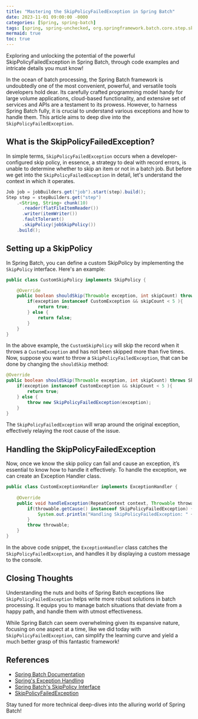 ```yaml
---
title: "Mastering the SkipPolicyFailedException in Spring Batch"
date: 2023-11-01 09:00:00 -0000
categories: [Spring, spring-batch]
tags: [spring, spring-unchecked, org.springframework.batch.core.step.skip]
mermaid: true
toc: true
---
```



Exploring and unlocking the potential of the powerful SkipPolicyFailedException in Spring Batch, through code examples and intricate details you must know!

In the ocean of batch processing, the Spring Batch framework is undoubtedly one of the most convenient, powerful, and versatile tools developers hold dear. Its carefully crafted programming model handy for large volume applications, cloud-based functionality, and extensive set of services and APIs are a testament to its prowess. However, to harness Spring Batch fully, it is crucial to understand various exceptions and how to handle them. This article aims to deep dive into the `SkipPolicyFailedException`.

## What is the SkipPolicyFailedException?

In simple terms, `SkipPolicyFailedException` occurs when a developer-configured skip policy, in essence, a strategy to deal with record errors, is unable to determine whether to skip an item or not in a batch job. But before we get into the `SkipPolicyFailedException` in detail, let's understand the context in which it operates.

```java
Job job = jobBuilders.get("job").start(step).build();
Step step = stepBuilders.get("step")
    .<String, String> chunk(10)
      .reader(flatFileItemReader())
      .writer(itemWriter())
      .faultTolerant()
      .skipPolicy(jobSkipPolicy())
    .build();
```

## Setting up a SkipPolicy

In Spring Batch, you can define a custom SkipPolicy by implementing the `SkipPolicy` interface. Here's an example:

```java
public class CustomSkipPolicy implements SkipPolicy {

    @Override
    public boolean shouldSkip(Throwable exception, int skipCount) throws SkipLimitExceededException {
        if(exception instanceof CustomException && skipCount < 5 ){
            return true;
        } else {
            return false;
        }
    }
}
```

In the above example, the `CustomSkipPolicy` will skip the record when it throws a `CustomException` and has not been skipped more than five times. Now, suppose you want to throw a `SkipPolicyFailedException`, that can be done by changing the `shouldSkip` method:

```java
@Override
public boolean shouldSkip(Throwable exception, int skipCount) throws SkipLimitExceededException {
    if(exception instanceof CustomException && skipCount < 5 ){
        return true;
    } else {
        throw new SkipPolicyFailedException(exception);
    }
}
```

The `SkipPolicyFailedException` will wrap around the original exception, effectively relaying the root cause of the issue.

## Handling the SkipPolicyFailedException

Now, once we know the skip policy can fail and cause an exception, it’s essential to know how to handle it effectively. To handle the exception, we can create an Exception Handler class.

```java
public class CustomExceptionHandler implements ExceptionHandler {
 
    @Override
    public void handleException(RepeatContext context, Throwable throwable) throws Throwable {
        if(throwable.getCause() instanceof SkipPolicyFailedException) {
            System.out.println("Handling SkipPolicyFailedException: " + throwable.getMessage());
        } 
        throw throwable;
    }
}
```

In the above code snippet, the `ExceptionHandler` class catches the `SkipPolicyFailedException`, and handles it by displaying a custom message to the console.

## Closing Thoughts

Understanding the nuts and bolts of Spring Batch exceptions like `SkipPolicyFailedException` helps write more robust solutions in batch processing. It equips you to manage batch situations that deviate from a happy path, and handle them with utmost effectiveness.

While Spring Batch can seem overwhelming given its expansive nature, focusing on one aspect at a time, like we did today with `SkipPolicyFailedException`, can simplify the learning curve and yield a much better grasp of this fantastic framework!

## References 
- [Spring Batch Documentation](https://docs.spring.io/spring-batch/docs/current/reference/html/index.html)
- [Spring's Exception Handling](https://docs.spring.io/spring-batch/docs/current/reference/html/step.html#exception-handling)
- [Spring Batch's SkipPolicy Interface](https://docs.spring.io/spring-batch/docs/current/api/org/springframework/batch/core/step/skip/SkipPolicy.html)
- [SkipPolicyFailedException](https://www.javadoc.io/doc/org.springframework.batch/spring-batch-infrastructure/latest/org/springframework/batch/core/step/skip/SkipPolicyFailedException.html)

Stay tuned for more technical deep-dives into the alluring world of Spring Batch!
